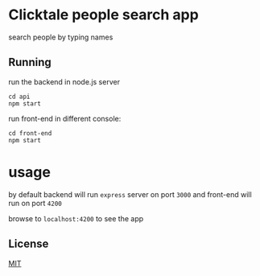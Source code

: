 # Clicktale people search app

search people by typing names

## Running

run the backend in node.js server
```
cd api
npm start
```

run front-end in different console:
```
cd front-end
npm start
```

# usage

by default backend will run `express` server on port `3000` and front-end will run on port `4200` 

browse to `localhost:4200` to see the app

## License
[MIT](https://choosealicense.com/licenses/mit/)